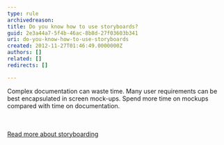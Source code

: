 ```yaml
---
type: rule
archivedreason: 
title: Do you know how to use storyboards?
guid: 2e3a44a7-5f4b-46ac-8b8d-27f03603b341
uri: do-you-know-how-to-use-storyboards
created: 2012-11-27T01:46:49.0000000Z
authors: []
related: []
redirects: []

---
```



<p>Complex documentation can waste time. Many user requirements can be best encapsulated in screen mock-ups. Spend more time on mockups compared with time on documentation.</p>
<br><excerpt class='endintro'></excerpt><br>
<a href="/storyboarding-do-you-conduct-specification-analysis-by-creating-mock-ups" target="_blank">Read more about storyboarding</a>


